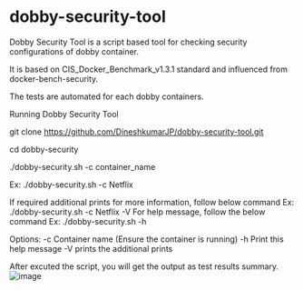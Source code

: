 # dobby-security-tool


Dobby Security Tool is a script based tool for checking security configurations of dobby container.

It is based on CIS_Docker_Benchmark_v1.3.1 standard and influenced from docker-bench-security.

The tests are automated for each dobby containers.

Running Dobby Security Tool

git clone https://github.com/DineshkumarJP/dobby-security-tool.git

cd dobby-security

./dobby-security.sh -c container_name 

Ex: ./dobby-security.sh -c Netflix 

If required additional prints for more information, follow below command
  Ex: ./dobby-security.sh -c Netflix -V
For help message, follow the below command
  Ex: ./dobby-security.sh -h
  
Options:
  -c           Container name (Ensure the container is running)
  -h           Print this help message
  -V           prints the additional prints
  

After excuted the script, you will get the output as test results summary.
![image](https://user-images.githubusercontent.com/79261622/160535273-63b7e416-cf34-419f-8bc7-8a958b7389c7.png)

